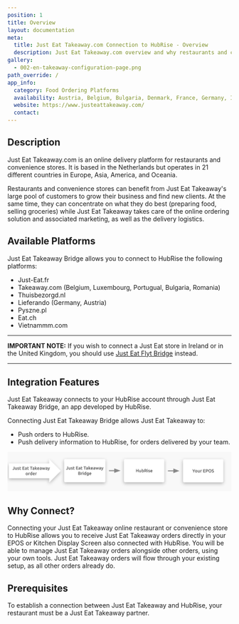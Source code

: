 ```yaml
---
position: 1
title: Overview
layout: documentation
meta:
  title: Just Eat Takeaway.com Connection to HubRise - Overview
  description: Just Eat Takeaway.com overview and why restaurants and convenience stores should connect it to HubRise. With a connection orders are sent to your working tools - EPOS, KDS.
gallery:
  - 002-en-takeaway-configuration-page.png
path_override: /
app_info:
  category: Food Ordering Platforms
  availability: Austria, Belgium, Bulgaria, Denmark, France, Germany, Ireland, Italy, Luxembourg, Netherlands, Norway, Poland, Portugal, Romania, Spain, Switzerland, United Kingdom, Australia, New Zealand, Israel, Canada
  website: https://www.justeattakeaway.com/
  contact: 
---
```


## Description

Just Eat Takeaway.com is an online delivery platform for restaurants and convenience stores.
It is based in the Netherlands but operates in 21 different countries in Europe, Asia, America, and Oceania.

Restaurants and convenience stores can benefit from Just Eat Takeaway's large pool of customers to grow their business and find new clients.
At the same time, they can concentrate on what they do best (preparing food, selling groceries) while Just Eat Takeaway takes care of the online ordering solution and associated marketing, as well as the delivery logistics.

## Available Platforms

Just Eat Takeaway Bridge allows you to connect to HubRise the following platforms:

- Just-Eat.fr
- Takeaway.com (Belgium, Luxembourg, Portugual, Bulgaria, Romania)
- Thuisbezorgd.nl
- Lieferando (Germany, Austria)
- Pyszne.pl
- Eat.ch
- Vietnammm.com

---

**IMPORTANT NOTE:** If you wish to connect a Just Eat store in Ireland or in the United Kingdom, you should use [Just Eat Flyt Bridge](/apps/just-eat-flyt/) instead.

---


## Integration Features

Just Eat Takeaway connects to your HubRise account through Just Eat Takeaway Bridge, an app developed by HubRise.

Connecting Just Eat Takeaway Bridge allows Just Eat Takeaway to:

- Push orders to HubRise.
- Push delivery information to HubRise, for orders delivered by your team.

![Diagram of the connection flow between Just Eat Takeaway, Just Eat Takeaway Bridge, and HubRise](../images/000-en-2x-takeaway-connection-diagram.png)

## Why Connect?

Connecting your Just Eat Takeaway online restaurant or convenience store to HubRise allows you to receive Just Eat Takeaway orders directly in your EPOS or Kitchen Display Screen also connected with HubRise.
You will be able to manage Just Eat Takeaway orders alongside other orders, using your own tools. Just Eat Takeaway orders will flow through your existing setup, as all other orders already do.

## Prerequisites

To establish a connection between Just Eat Takeaway and HubRise, your restaurant must be a Just Eat Takeaway partner.
